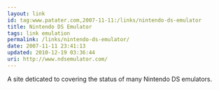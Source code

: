 ```yaml
---
layout: link
id: tag:www.patater.com,2007-11-11:/links/nintendo-ds-emulator
title: Nintendo DS Emulator
tags: link emulation
permalink: /links/nintendo-ds-emulator/
date: 2007-11-11 23:41:13
updated: 2010-12-19 03:36:44
uri: http://www.ndsemulator.com/
---
```

A site deticated to covering the status of many Nintendo DS emulators.
